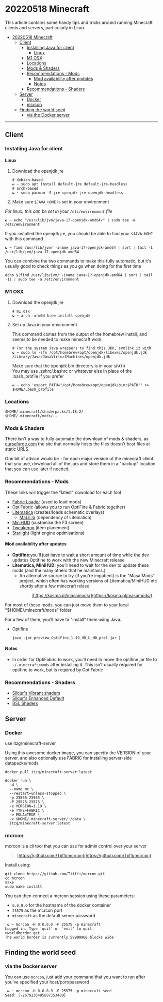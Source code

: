 # 20220518 Minecraft

This article contains some handy tips and tricks around running Minecraft clients and servers, particularly in Linux

- [20220518 Minecraft](#20220518-minecraft)
  - [Client](#client)
    - [Installing Java for client](#installing-java-for-client)
      - [Linux](#linux)
    - [M1 OSX](#m1-osx)
    - [Locations](#locations)
    - [Mods & Shaders](#mods--shaders)
    - [Recommendations - Mods](#recommendations---mods)
      - [Mod availability after updates](#mod-availability-after-updates)
      - [Notes](#notes)
    - [Recommendations - Shaders](#recommendations---shaders)
  - [Server](#server)
    - [Docker](#docker)
    - [mcrcon](#mcrcon)
  - [Finding the world seed](#finding-the-world-seed)
    - [via the Docker server](#via-the-docker-server)

---

## Client

### Installing Java for client

#### Linux

1. Download the openjdk jre

    ```shell
    # debian-based
    ☯ ~ sudo apt install default-jre default-jre-headless
    # arch-based
    ☯ ~ sudo pacman -S jre-openjdk jre-openjdk-headless
    ```


2. Make sure `$JAVA_HOME` is set in your environment

  _For linux, this can be set in your `/etc/environment` file_

  ```shell
  ☯ ~ echo "/usr/lib/jvm/java-17-openjdk-amd64/" | sudo tee -a /etc/environment
  ```

  If you installed the openjdk jre, you should be able to find your `$JAVA_HOME`
  with this command

  ```shell
  ☯ ~ find /usr/lib/jvm/ -iname java-1?-openjdk-amd64 | sort | tail -1
  /usr/lib/jvm/java-17-openjdk-amd64
  ```

  You can combine the two commands to make this fully automatic, but it's
  usually good to check things as you go when doing for the first time

  ```shell
  echo $(find /usr/lib/jvm/ -iname java-1?-openjdk-amd64 | sort | tail -1) | sudo tee -a /etc/environment
  ```

### M1 OSX

1. Download the openjdk jre

    ```shell
    # m1 osx
    ☯ ~ arch -arm64 brew install openjdk
    ```

2. Set up Java in your environment

    This command comes from the output of the homebrew install, and seems to be needed to make minecraft work
    ```shell
    # For the system Java wrappers to find this JDK, symlink it with
    ☯ ~ sudo ln -sfn /opt/homebrew/opt/openjdk/libexec/openjdk.jdk /Library/Java/JavaVirtualMachines/openjdk.jdk
    ```

    Make sure that the openjdk bin directory is in your `$PATH`   
    You may use .zshrc/.bashrc or whatever else in place of the .bash_profile if you prefer
    ```shell
    ☯ ~ echo 'export PATH="/opt/homebrew/opt/openjdk/bin:$PATH"' >> $HOME/.bash_profile
    ```


### Locations

```shell
$HOME/.minecraft/shaderpacks/1.18.2/
$HOME/.minecraft/mods/--
```

### Mods & Shaders

There isn't a way to fully automate the download of mods & shaders, as
[curseforge.com](curseforge.com) the site that normally hosts the files doesn't
host files at static URLS.

One bit of advice would be - for each major version of the minecraft client that
you use, download all of the jars and store them in a "backup" location that you
can use later if needed.

### Recommendations - Mods

These links will trigger the "latest" download for each tool

- [Fabric Loader](https://maven.fabricmc.net/net/fabricmc/fabric-installer/0.10.2/fabric-installer-0.10.2.jar) (used to load mods)
- [OptiFabric](https://www.curseforge.com/minecraft/mc-mods/optifabric/download) (allows you to run OptiFine & Fabric together)
- [Litematica](https://www.curseforge.com/minecraft/mc-mods/litematifca/download) (creates/loads schematic overlays)
  - [MaLiLib](https://www.curseforge.com/minecraft/mc-mods/malilib/download) (dependency of Litematica)
- [MiniHUD](https://www.curseforge.com/minecraft/mc-mods/minihud/download) (customise the F3 screen)
- [Tweakeroo](https://www.curseforge.com/minecraft/mc-mods/tweakeroo/download) (item placement)
- [Starlight](https://www.curseforge.com/minecraft/mc-mods/starlight/download) (light engine optimisations)

#### Mod availability after updates

- **Optifine**:you'll just have to wait a short amount of time while the dev updates Optifine to work with the new Minecraft release
- **Litematica, MiniHUD**: you'll need to wait for the dev to update these mods (and the many others that he maintains.)
  - An alternative source to try (if you're impatient) is the "Masa Mods" project, which often has working versions of Litematica/MiniHUD etc shortly after a few minecraft relase
    > [https://kosma.pl/masamods/](https://kosma.pl/masamods/)


For most of these mods, you can just move them to your local "$HOME/.minecraft/mods" folder

For a few of them, you'll have to "install" them using Java.

- Optifine

    ```shell
    java -jar preview_OptiFine_1.19_HD_U_H8_pre1.jar |
     ```

#### Notes

- In order for OptiFabric to work, you'll need to move the optifine jar file to `~/.minecraft/mods` after installing it. This isn't usually required for optifine to work, but is required by OptiFabric

### Recommendations - Shaders

- [Sildur's Vibrant shaders](https://www.curseforge.com/minecraft/customization/sildurs-vibrant-shaders/download)
- [Sildur's Enhanced Default](https://www.curseforge.com/minecraft/customization/sildurs-enhanced-default/download)
- [BSL Shaders](https://www.curseforge.com/minecraft/customization/bsl-shaders/download)

## Server

### Docker

use itzg/minecraft-server

Using this awesome docker image, you can specify the VERSION of your server, and also optionally use FABRIC for installing server-side datapacks/mods

```shell
docker pull itzg/minecraft-server:latest

docker run \
  -d \
  --name mc \
  --restart=unless-stopped \
  -p 25565:25565 \
  -P 25575:25575 \
  -e VERSION=1.19 \
  -e TYPE=FABRIC \
  -e EULA=TRUE \
  -v $HOME/.minecraft-server/:/data \
  itzg/minecraft-server:latest
```

### mcrcon

mcrcon is a cli tool that you can use for admin control over your server

> [https://github.com/Tiiffi/mcrcon](https://github.com/Tiiffi/mcrcon)

Install using:

```shell
git clone https://github.com/Tiiffi/mcrcon.git
cd mcrcon
make
sudo make install
```

You can then connect a mcrcon session using these parameters:

- `0.0.0.0` for the hostname of the docker container
- `25575` as the mcrcon port
- `minecraft` as the default server password

```shell
 ☯ ~ mcrcon -H 0.0.0.0 -P 25575 -p minecraft
Logged in. Type 'quit' or 'exit' to quit.
>worldborder get
The world border is currently 59999968 blocks wide
```

## Finding the world seed

### via the Docker server

You can use `mcrcon`, just add your command that you want to run after you've specified your host/port/password

```shell
 ☯ ~ mcrcon -H 0.0.0.0 -P 25575 -p minecraft seed
Seed: [-2679236495807353480]
```
